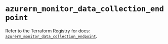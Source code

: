 # `azurerm_monitor_data_collection_endpoint`

Refer to the Terraform Registry for docs: [`azurerm_monitor_data_collection_endpoint`](https://registry.terraform.io/providers/hashicorp/azurerm/3.99.0/docs/resources/monitor_data_collection_endpoint).
